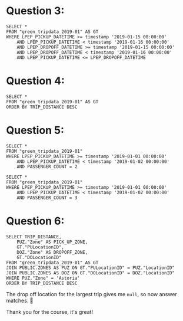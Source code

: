 # Question 3:

```
SELECT *
FROM "green_tripdata_2019-01" AS GT
WHERE LPEP_PICKUP_DATETIME >= timestamp '2019-01-15 00:00:00'
	AND LPEP_PICKUP_DATETIME < timestamp '2019-01-16 00:00:00'
	AND LPEP_DROPOFF_DATETIME >= timestamp '2019-01-15 00:00:00'
	AND LPEP_DROPOFF_DATETIME < timestamp '2019-01-16 00:00:00'
	AND LPEP_PICKUP_DATETIME <= LPEP_DROPOFF_DATETIME
```

# Question 4:

```
SELECT *
FROM "green_tripdata_2019-01" AS GT
ORDER BY TRIP_DISTANCE DESC
```

# Question 5:

```
SELECT *
FROM "green_tripdata_2019-01"
WHERE LPEP_PICKUP_DATETIME >= timestamp '2019-01-01 00:00:00'
	AND LPEP_PICKUP_DATETIME < timestamp '2019-01-02 00:00:00'
	AND PASSENGER_COUNT = 2
```

```
SELECT *
FROM "green_tripdata_2019-01"
WHERE LPEP_PICKUP_DATETIME >= timestamp '2019-01-01 00:00:00'
	AND LPEP_PICKUP_DATETIME < timestamp '2019-01-02 00:00:00'
	AND PASSENGER_COUNT = 3
```

# Question 6:

```
SELECT TRIP_DISTANCE,
	PUZ."Zone" AS PICK_UP_ZONE,
	GT."PULocationID",
	DOZ."Zone" AS DROPOFF_ZONE,
	GT."DOLocationID"
FROM "green_tripdata_2019-01" AS GT
JOIN PUBLIC.ZONES AS PUZ ON GT."PULocationID" = PUZ."LocationID"
JOIN PUBLIC.ZONES AS DOZ ON GT."DOLocationID" = DOZ."LocationID"
WHERE PUZ."Zone" = 'Astoria'
ORDER BY TRIP_DISTANCE DESC
```

The drop off location for the largest trip gives me `null`, so now answer matches. 🤔

Thank you for the course, it's great!
